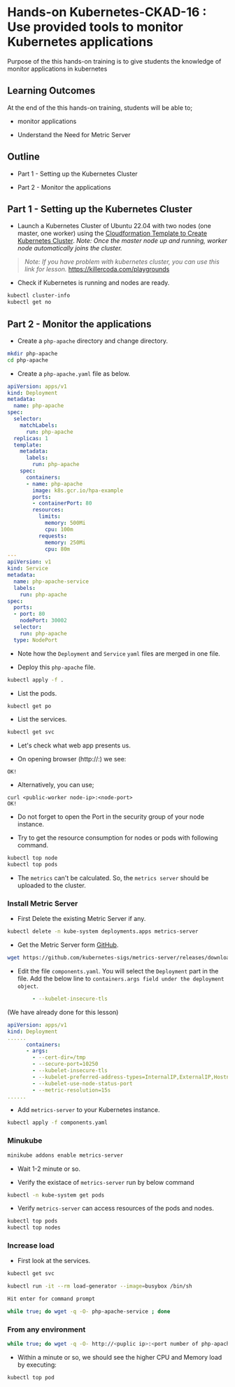 # Hands-on Kubernetes-CKAD-16 : Use provided tools to monitor Kubernetes applications

Purpose of the this hands-on training is to give students the knowledge of  monitor applications in kubernetes

## Learning Outcomes

At the end of the this hands-on training, students will be able to;

- monitor applications

- Understand the Need for Metric Server

## Outline

- Part 1 - Setting up the Kubernetes Cluster

- Part 2 - Monitor the applications

## Part 1 - Setting up the Kubernetes Cluster

- Launch a Kubernetes Cluster of Ubuntu 22.04 with two nodes (one master, one worker) using the [Cloudformation Template to Create Kubernetes Cluster](../ckad-1-kubernetes-basic-operations/cfn-template-to-create-k8s-cluster.yml). *Note: Once the master node up and running, worker node automatically joins the cluster.*

>*Note: If you have problem with kubernetes cluster, you can use this link for lesson.*
>https://killercoda.com/playgrounds

- Check if Kubernetes is running and nodes are ready.

```bash
kubectl cluster-info
kubectl get no
```

## Part 2 - Monitor the applications

- Create a `php-apache` directory and change directory.

```bash
mkdir php-apache
cd php-apache
```

- Create a `php-apache.yaml` file as below.

```yaml
apiVersion: apps/v1
kind: Deployment
metadata:
  name: php-apache
spec:
  selector:
    matchLabels:
      run: php-apache
  replicas: 1
  template:
    metadata:
      labels:
        run: php-apache
    spec:
      containers:
      - name: php-apache
        image: k8s.gcr.io/hpa-example
        ports:
        - containerPort: 80
        resources:
          limits:
            memory: 500Mi
            cpu: 100m
          requests:
            memory: 250Mi
            cpu: 80m
---
apiVersion: v1
kind: Service
metadata:
  name: php-apache-service
  labels:
    run: php-apache
spec:
  ports:
  - port: 80
    nodePort: 30002
  selector:
    run: php-apache 
  type: NodePort	
```

- Note how the `Deployment` and `Service` `yaml` files are merged in one file. 

- Deploy this `php-apache` file.

```bash
kubectl apply -f . 
```

- List the pods.

```bash
kubectl get po
```

- List the services.

```bash
kubectl get svc
```

- Let's check what web app presents us.

- On opening browser (http://<public-node-ip>:<node-port>) we see:

```text
OK!
```

- Alternatively, you can use;
```text
curl <public-worker node-ip>:<node-port>
OK!
```

- Do not forget to open the Port <node-port> in the security group of your node instance. 

- Try to get the resource consumption for nodes or pods with following command.

```bash
kubectl top node
kubectl top pods
```

- The `metrics` can't be calculated. So, the `metrics server` should be uploaded to the cluster.

### Install Metric Server 

- First Delete the existing Metric Server if any.

```bash
kubectl delete -n kube-system deployments.apps metrics-server
```

- Get the Metric Server form [GitHub](https://github.com/kubernetes-sigs/metrics-server/releases/tag/v0.7.0).

```bash
wget https://github.com/kubernetes-sigs/metrics-server/releases/download/v0.7.0/components.yaml
```

- Edit the file `components.yaml`. You will select the `Deployment` part in the file. Add the below line to `containers.args field under the deployment object`.

```yaml
        - --kubelet-insecure-tls
``` 
(We have already done for this lesson)

```yaml
apiVersion: apps/v1
kind: Deployment
......
      containers:
      - args:
        - --cert-dir=/tmp
        - --secure-port=10250
        - --kubelet-insecure-tls
        - --kubelet-preferred-address-types=InternalIP,ExternalIP,Hostname
        - --kubelet-use-node-status-port
        - --metric-resolution=15s
......	
```

- Add `metrics-server` to your Kubernetes instance.

```bash
kubectl apply -f components.yaml
```

### Minukube

```bash
minikube addons enable metrics-server
```

- Wait 1-2 minute or so.

- Verify the existace of `metrics-server` run by below command

```bash
kubectl -n kube-system get pods
```

- Verify `metrics-server` can access resources of the pods and nodes.

```bash
kubectl top pods
kubectl top nodes
```

### Increase load

- First look at the services.

```bash
kubectl get svc
```

```bash
kubectl run -it --rm load-generator --image=busybox /bin/sh  

Hit enter for command prompt

while true; do wget -q -O- php-apache-service ; done 
```

### From any environment

```bash
while true; do wget -q -O- http://<puplic ip>:<port number of php-apache-service>; done
```

- Within a minute or so, we should see the higher CPU and Memory load by executing:

```bash
kubectl top pod
```
